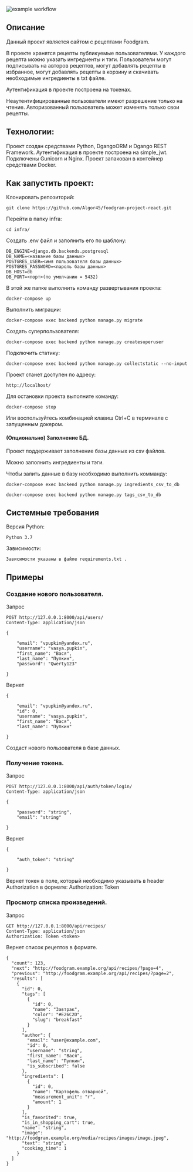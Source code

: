 ![example workflow](https://github.com/Algor45/foodgram-project-react/actions/workflows/foodgram_workflow.yml/badge.svg)


## Описание
Данный проект является сайтом с рецептами Foodgram.

В проекте хранятся рецепты публикуемые пользователями. У каждого рецепта можно указать ингредиенты и тэги.
Пользователи могут подписывать на авторов рецептов, могут добавлять рецепты в избранное, могут добавлять рецепты в корзину и скачивать необходимые ингредиенты в txt файле.

Аутентификация в проекте построена на токенах.

Неаутентифицированные пользователи имеют разрешение только на чтение.
Авторизованный пользователь может изменять только свои рецепты.


## Технологии:
Проект создан средствами Python, DgangoORM и Dgango REST Framework.
Аутентификация в проекте построена на simple_jwt.
Подключены Gunicorn и Nginx.
Проект запакован в контейнер средствами Docker.


## Как запустить проект:

Клонировать репозиторий:

```
git clone https://github.com/Algor45/foodgram-project-react.git
```

Перейти в папку infra:

```
cd infra/
```

Создать .env файл и заполнить его по шаблону:

```
DB_ENGINE=django.db.backends.postgresql
DB_NAME=<название базы данных>
POSTGRES_USER=<имя пользователя базы данных>
POSTGRES_PASSWORD=<пароль базы данных>
DB_HOST=db
DB_PORT=<порт>(по умолчанию = 5432)
```

В этой же папке выполнить команду развертывания проекта:

```
docker-compose up
```

Выполнить миграции:
```
docker-compose exec backend python manage.py migrate
```

Создать суперпользователя:
```
docker-compose exec backend python manage.py createsuperuser
```

Подключить статику:
```
docker-compose exec backend python manage.py collectstatic --no-input
```


Проект станет доступен по адресу:

```
http://localhost/
```

Для остановки проекта выполните команду:

```
docker-compose stop
```
Или воспользуйтесь комбинацией клавиш Ctrl+C в терминале с запущенным докером.


#### (Опционально) Заполнение БД.
Проект поддерживает заполнение базы данных из csv файлов.

Можно заполнить ингредиенты и тэги.

Чтобы залить данные в базу необходимо выполнить комманду:

```
docker-compose exec backend python manage.py ingredients_csv_to_db

docker-compose exec backend python manage.py tags_csv_to_db
```


## Системные требования

Версия Python:

```
Python 3.7
```

Зависимости:

```
Зависимости указаны в файле requirements.txt .
```


## Примеры
### Создание нового пользователя.

Запрос
```
POST http://127.0.0.1:8000/api/users/
Content-Type: application/json

{

    "email": "vpupkin@yandex.ru",
    "username": "vasya.pupkin",
    "first_name": "Вася",
    "last_name": "Пупкин",
    "password": "Qwerty123"

}
```

Вернет
```
{

    "email": "vpupkin@yandex.ru",
    "id": 0,
    "username": "vasya.pupkin",
    "first_name": "Вася",
    "last_name": "Пупкин"

}
```
Создаст нового пользователя в базе данных.

### Получение токена.

Запрос
```
POST http://127.0.0.1:8000/api/auth/token/login/
Content-Type: application/json

{

    "password": "string",
    "email": "string"

}
```

Вернет
```
{

    "auth_token": "string"

}
```

Вернет токен в поле, который необходимо указывать в header Authorization в формате:
Authorization: Token <token>

### Просмотр списка произведений.

Запрос
```
GET http://127.0.0.1:8000/api/recipes/
Content-Type: application/json
Authorization: Token <token>

```

Вернет список рецептов в формате.

```
{
  "count": 123,
  "next": "http://foodgram.example.org/api/recipes/?page=4",
  "previous": "http://foodgram.example.org/api/recipes/?page=2",
  "results": [
    {
      "id": 0,
      "tags": [
        {
          "id": 0,
          "name": "Завтрак",
          "color": "#E26C2D",
          "slug": "breakfast"
        }
      ],
      "author": {
        "email": "user@example.com",
        "id": 0,
        "username": "string",
        "first_name": "Вася",
        "last_name": "Пупкин",
        "is_subscribed": false
      },
      "ingredients": [
        {
          "id": 0,
          "name": "Картофель отварной",
          "measurement_unit": "г",
          "amount": 1
        }
      ],
      "is_favorited": true,
      "is_in_shopping_cart": true,
      "name": "string",
      "image": "http://foodgram.example.org/media/recipes/images/image.jpeg",
      "text": "string",
      "cooking_time": 1
    }
  ]
}
```
